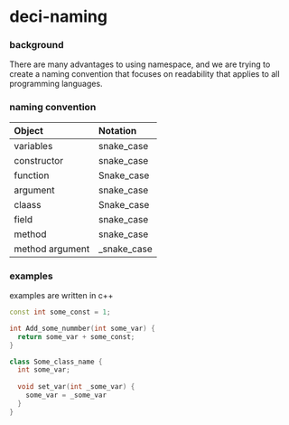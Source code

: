 # deci-naming

### background 
There are many advantages to using namespace, and we are trying to create a naming convention 
that focuses on readability that applies to all programming languages.

### naming convention
| Object               | Notation   |
|:---------------------|:-----------|
| variables            | snake_case |
| constructor          | snake_case |
| function             | Snake_case |
| argument             | snake_case |
| claass               | Snake_case | 
| field                | snake_case |
| method               | snake_case |
| method argument      | _snake_case |

### examples
examples are written in c++
```cpp
const int some_const = 1;

int Add_some_nummber(int some_var) {
  return some_var + some_const; 
}
```

```cpp
class Some_class_name {
  int some_var;
  
  void set_var(int _some_var) {
    some_var = _some_var
  }
}
```
